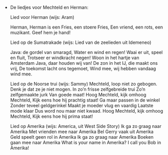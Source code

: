 - De liedjes voor Mechteld en Herman:
  
  Lied voor Herman (wijs: Aram)
  
  Herman, Herman is een Fries, een stoere Fries,
  Een vriend, een rots, een muzikant. Geef hem je hand!
  
  Lied op de Sumatrakade (wijs: Lied van de zeelieden uit Idemeneo)
  
  Java: de gordel van smaragd,
  Water en wind en regen!
  Waai er uit, speel en fluit,
  Trotseer er windkracht negen!
  Woon in het hartje van Amsterdam
  Java, daar houden wij van!
  De zon in het IJ, die maakt ons vrij,
  De toekomst lacht ons tegemoet,
  Wind mee, wij hebben vandaag wind mee.
  
  Lied op de Noorse trui (wijs: Sammy)
  Mechteld, loop niet zo gebogen.
  Denk je dat ze je niet mogen.
  In zo’n frisse zelfgebreide trui
  Zo’n zelfgemaakte jurk
  Van goede maat!
  Hoog Mechteld, kijk omhoog Mechteld,
  Kijk eens hoe hij prachtig staat!
  Ga maar passen in de winkel
  Zonder teveel geldgerinkel
  Maakt je moeder vlug en vaardig
  Laatste mode klaar
  Dus word nou  maar niet kwaad.
  Hoog Mechteld, kijk omhoog Mechteld,
  Kijk eens hoe hij prima staat!
  
  Lied op Amerika (wijs: America, uit West Side Story)
  Ik ga zo graag naar Amerika
  Met vrienden mee naar Amerika
  Bel Gerry vaak uit Amerika
  Geld speelt geen rol in Amerika
  Ik ga zo graag naar Amerika
  Boeken gaan mee naar Amerika
  What is your name in Amerika?
  I call you Bob in Amerika!